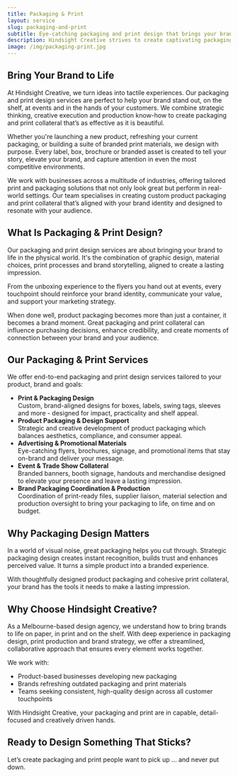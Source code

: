 ```yaml
---
title: Packaging & Print
layout: service
slug: packaging-and-print
subtitle: Eye-catching packaging and print design that brings your brand to life and leaves a lasting impression.
description: Hindsight Creative strives to create captivating packaging and print elements designed to enhance your brand's identity and leave a lasting impression. Our expert team combines creativity, attention to detail, and a deep understanding of your brand to deliver custom packaging designs and print collateral that truly represent your unique offerings. Whether you need eye-catching product packaging, label designs, or professional print collateral, we have the expertise to create stunning solutions that leave a lasting impact.
image: /img/packaging-print.jpg
---
```


## Bring Your Brand to Life

At Hindsight Creative, we turn ideas into tactile experiences. Our packaging and print design services are perfect to help your brand stand out, on the shelf, at events and in the hands of your customers. We combine strategic thinking, creative execution and production know-how to create packaging and print collateral that’s as effective as it is beautiful.

Whether you're launching a new product, refreshing your current packaging, or building a suite of branded print materials, we design with purpose. Every label, box, brochure or branded asset is created to tell your story, elevate your brand, and capture attention in even the most competitive environments.

We work with businesses across a multitude of industries, offering tailored print and packaging solutions that not only look great but perform in real-world settings. Our team specialises in creating custom product packaging and print collateral that’s aligned with your brand identity and designed to resonate with your audience.

## What Is Packaging & Print Design?

Our packaging and print design services are about bringing your brand to life in the physical world. It's the combination of graphic design, material choices, print processes and brand storytelling, aligned to create a lasting impression.

From the unboxing experience to the flyers you hand out at events, every touchpoint should reinforce your brand identity, communicate your value, and support your marketing strategy.

When done well, product packaging becomes more than just a container, it becomes a brand moment. Great packaging and print collateral can influence purchasing decisions, enhance credibility, and create moments of connection between your brand and your audience.

## Our Packaging & Print Services

We offer end-to-end packaging and print design services tailored to your product, brand and goals:

- **Print & Packaging Design**  
   Custom, brand-aligned designs for boxes, labels, swing tags, sleeves and more - designed for impact, practicality and shelf appeal.
- **Product Packaging & Design Support**  
   Strategic and creative development of product packaging which balances aesthetics, compliance, and consumer appeal.
- **Advertising & Promotional Materials**  
   Eye-catching flyers, brochures, signage, and promotional items that stay on-brand and deliver your message.
- **Event & Trade Show Collateral**  
   Branded banners, booth signage, handouts and merchandise designed to elevate your presence and leave a lasting impression.
- **Brand Packaging Coordination & Production**  
   Coordination of print-ready files, supplier liaison, material selection and production oversight to bring your packaging to life, on time and on budget.

## Why Packaging Design Matters

In a world of visual noise, great packaging helps you cut through. Strategic packaging design creates instant recognition, builds trust and enhances perceived value. It turns a simple product into a branded experience.

With thoughtfully designed product packaging and cohesive print collateral, your brand has the tools it needs to make a lasting impression.

## Why Choose Hindsight Creative?

As a Melbourne-based design agency, we understand how to bring brands to life on paper, in print and on the shelf. With deep experience in packaging design, print production and brand strategy, we offer a streamlined, collaborative approach that ensures every element works together.

We work with:

- Product-based businesses developing new packaging
- Brands refreshing outdated packaging and print materials
- Teams seeking consistent, high-quality design across all customer touchpoints

With Hindsight Creative, your packaging and print are in capable, detail-focused and creatively driven hands.

## Ready to Design Something That Sticks?

Let’s create packaging and print people want to pick up … and never put down.
